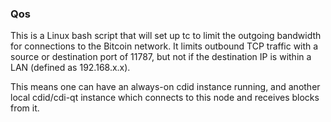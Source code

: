### Qos ###

This is a Linux bash script that will set up tc to limit the outgoing bandwidth for connections to the Bitcoin network. It limits outbound TCP traffic with a source or destination port of 11787, but not if the destination IP is within a LAN (defined as 192.168.x.x).

This means one can have an always-on cdid instance running, and another local cdid/cdi-qt instance which connects to this node and receives blocks from it.
